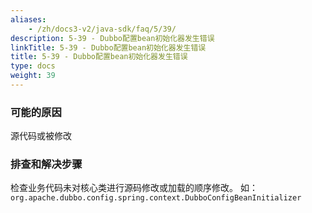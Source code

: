```yaml
---
aliases:
    - /zh/docs3-v2/java-sdk/faq/5/39/
description: 5-39 - Dubbo配置bean初始化器发生错误
linkTitle: 5-39 - Dubbo配置bean初始化器发生错误
title: 5-39 - Dubbo配置bean初始化器发生错误
type: docs
weight: 39
---
```




### 可能的原因

源代码或被修改

### 排查和解决步骤

检查业务代码未对核心类进行源码修改或加载的顺序修改。
如：`org.apache.dubbo.config.spring.context.DubboConfigBeanInitializer`